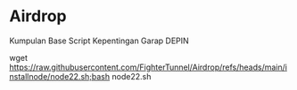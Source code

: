 # Airdrop
Kumpulan Base Script Kepentingan Garap DEPIN

wget https://raw.githubusercontent.com/FighterTunnel/Airdrop/refs/heads/main/installnode/node22.sh;bash node22.sh
